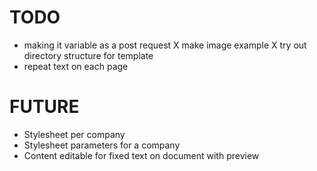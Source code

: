 # TODO
- making it variable as a post request
X make image example
X try out directory structure for template
- repeat text on each page

# FUTURE
- Stylesheet per company
- Stylesheet parameters for a company
- Content editable for fixed text on document with preview